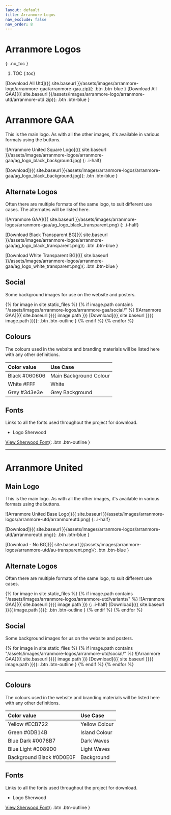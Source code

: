 ```yaml
---
layout: default
title: Arranmore Logos
nav_exclude: false
nav_order: 8
---
```


# Arranmore Logos
{: .no_toc }

1. TOC
{:toc}

[Download All Utd]({{ site.baseurl }}/assets/images/arranmore-logo/arranmore-gaa/arranmore-gaa.zip){: .btn .btn-blue }
[Download All GAA]({{ site.baseurl }}/assets/images/arranmore-logo/arranmore-utd/arranmore-utd.zip){: .btn .btn-blue }

# Arranmore GAA

This is the main logo. As with all the other images, it's available in various formats using the buttons.

![Arranmore United Square Logo]({{ site.baseurl }}/assets/images/arranmore-logos/arranmore-gaa/ag_logo_black_background.jpg)
{: .i-half}

[Download]({{ site.baseurl }}/assets/images/arranmore-logos/arranmore-gaa/ag_logo_black_background.jpg){: .btn .btn-blue }

## Alternate Logos

Often there are multiple formats of the same logo, to suit different use cases. The alternates will be listed here.

![Arranmore GAA]({{ site.baseurl }}/assets/images/arranmore-logos/arranmore-gaa/ag_logo_black_transparent.png)
{: .i-half}

[Download Black Transparent BG]({{ site.baseurl }}/assets/images/arranmore-logos/arranmore-gaa/ag_logo_black_transparent.png){: .btn .btn-blue }

[Download White Transparent BG]({{ site.baseurl }}/assets/images/arranmore-logos/arranmore-gaa/ag_logo_white_transparent.png){: .btn .btn-blue }

## Social

Some background images for use on the website and posters.

{% for image in site.static_files %}
{% if image.path contains "/assets/images/arranmore-logos/arranmore-gaa/social/" %}
![Arranmore GAA]({{ site.baseurl }}{{ image.path }})
[Download]({{ site.baseurl }}{{ image.path }}){: .btn .btn-outline }
{% endif %}
{% endfor %}

## Colours

The colours used in the website and branding materials will be listed here with any other definitions.

| Color value                                                                                                        | Use Case               |
| :----------------------------------------------------------------------------------------------------------------- | :--------------------- |
| <span class="d-inline-block p-2 mr-1 v-align-middle" style="background-color:#060606" ></span> Black #060606       | Main Background Colour |
| <span class="d-inline-block p-2 mr-1 v-align-middle" style="background-color:#FFF" ></span> White #FFF              | White              |
| <span class="d-inline-block p-2 mr-1 v-align-middle" style="background-color:#3d3e3e" ></span> Grey #3d3e3e | Grey Background   |

## Fonts

Links to all the fonts used throughout the project for download.

-   Logo Sherwood

[View Sherwood Font](https://www.dafont.com/sherwood.font){: .btn .btn-outline }

---

# Arranmore United

## Main Logo

This is the main logo. As with all the other images, it's available in various formats using the buttons.

![Arranmore United Base Logo]({{ site.baseurl }}/assets/images/arranmore-logos/arranmore-utd/arranmoreutd.png)
{: .i-half}

[Download]({{ site.baseurl }}/assets/images/arranmore-logos/arranmore-utd/arranmoreutd.png){: .btn .btn-blue }

[Download - No BG]({{ site.baseurl }}/assets/images/arranmore-logos/arranmore-utd/au-transparent.png){: .btn .btn-blue }

## Alternate Logos

Often there are multiple formats of the same logo, to suit different use cases.

{% for image in site.static_files %}
{% if image.path contains "/assets/images/arranmore-logos/arranmore-utd/variants/" %}
![Arranmore GAA]({{ site.baseurl }}{{ image.path }})
{: .i-half}
[Download]({{ site.baseurl }}{{ image.path }}){: .btn .btn-outline }
{% endif %}
{% endfor %}

## Social 

Some background images for us on the website and posters.

{% for image in site.static_files %}
{% if image.path contains "/assets/images/arranmore-logos/arranmore-utd/social/" %}
![Arranmore GAA]({{ site.baseurl }}{{ image.path }})
[Download]({{ site.baseurl }}{{ image.path }}){: .btn .btn-outline }
{% endif %}
{% endfor %}

---

## Colours

The colours used in the website and branding materials will be listed here with any other definitions.

| Color value                                                                                                        | Use Case               |
| :----------------------------------------------------------------------------------------------------------------- | :--------------------- |
| <span class="d-inline-block p-2 mr-1 v-align-middle" style="background-color:#ECB722" ></span> Yellow #ECB722  | Yellow Colour |
| <span class="d-inline-block p-2 mr-1 v-align-middle" style="background-color:#0DB14B" ></span> Green #0DB14B  | Island Colour          |
| <span class="d-inline-block p-2 mr-1 v-align-middle" style="background-color:#0078B7" ></span> Blue Dark #0078B7 | Dark Waves   |
| <span class="d-inline-block p-2 mr-1 v-align-middle" style="background-color:#0089D0" ></span> Blue Light #0089D0 | Light Waves |
| <span class="d-inline-block p-2 mr-1 v-align-middle" style="background-color:#0D0E0F" ></span> Background Black #0D0E0F | Background |

## Fonts

Links to all the fonts used throughout the project for download.

-   Logo Sherwood

[View Sherwood Font](https://www.dafont.com/sherwood.font){: .btn .btn-outline }
